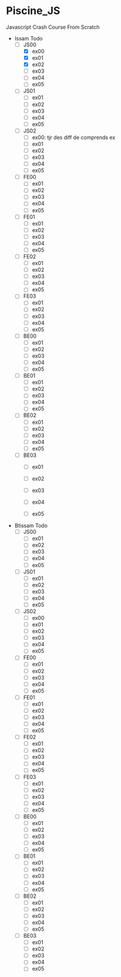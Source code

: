 # Piscine_JS
Javascript Crash Course From Scratch

- Issam Todo
  - [ ] JS00
    - [x] ex00
    - [x] ex01
    - [x] ex02
    - [ ] ex03
    - [ ] ex04
    - [ ] ex05
  - [ ] JS01
    - [ ] ex01
    - [ ] ex02
    - [ ] ex03
    - [ ] ex04
    - [ ] ex05
  - [ ] JS02
    - [ ] ex00: tjr des diff de comprends ex
    - [ ] ex01
    - [ ] ex02
    - [ ] ex03
    - [ ] ex04
    - [ ] ex05
  - [ ] FE00
    - [ ] ex01
    - [ ] ex02
    - [ ] ex03
    - [ ] ex04
    - [ ] ex05
  - [ ] FE01
    - [ ] ex01
    - [ ] ex02
    - [ ] ex03
    - [ ] ex04
    - [ ] ex05
  - [ ] FE02
    - [ ] ex01
    - [ ] ex02
    - [ ] ex03
    - [ ] ex04
    - [ ] ex05
  - [ ] FE03
    - [ ] ex01
    - [ ] ex02
    - [ ] ex03
    - [ ] ex04
    - [ ] ex05
  - [ ] BE00
    - [ ] ex01
    - [ ] ex02
    - [ ] ex03
    - [ ] ex04
    - [ ] ex05
  - [ ] BE01
    - [ ] ex01
    - [ ] ex02
    - [ ] ex03
    - [ ] ex04
    - [ ] ex05
  - [ ] BE02
    - [ ] ex01
    - [ ] ex02
    - [ ] ex03
    - [ ] ex04
    - [ ] ex05
  - [ ] BE03
    - [ ] ex01
    - [ ] ex02
    - [ ] ex03
    - [ ] ex04
    - [ ] ex05



- Btissam Todo
  - [ ] JS00
    - [ ] ex01
    - [ ] ex02
    - [ ] ex03
    - [ ] ex04
    - [ ] ex05
  - [ ] JS01
    - [ ] ex01
    - [ ] ex02
    - [ ] ex03
    - [ ] ex04
    - [ ] ex05
  - [ ] JS02
    - [ ] ex00
    - [ ] ex01
    - [ ] ex02
    - [ ] ex03
    - [ ] ex04
    - [ ] ex05
  - [ ] FE00
    - [ ] ex01
    - [ ] ex02
    - [ ] ex03
    - [ ] ex04
    - [ ] ex05
  - [ ] FE01
    - [ ] ex01
    - [ ] ex02
    - [ ] ex03
    - [ ] ex04
    - [ ] ex05
  - [ ] FE02
    - [ ] ex01
    - [ ] ex02
    - [ ] ex03
    - [ ] ex04
    - [ ] ex05
  - [ ] FE03
    - [ ] ex01
    - [ ] ex02
    - [ ] ex03
    - [ ] ex04
    - [ ] ex05
  - [ ] BE00
    - [ ] ex01
    - [ ] ex02
    - [ ] ex03
    - [ ] ex04
    - [ ] ex05
  - [ ] BE01
    - [ ] ex01
    - [ ] ex02
    - [ ] ex03
    - [ ] ex04
    - [ ] ex05
  - [ ] BE02
    - [ ] ex01
    - [ ] ex02
    - [ ] ex03
    - [ ] ex04
    - [ ] ex05
  - [ ] BE03
    - [ ] ex01
    - [ ] ex02
    - [ ] ex03
    - [ ] ex04
    - [ ] ex05